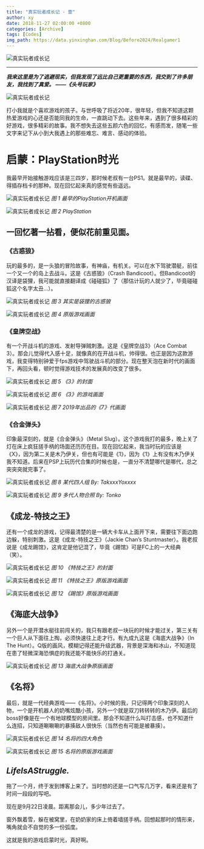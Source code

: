 ```yaml
---
title: "真实玩者成长记 - 壹"
author: xy
date: 2018-11-27 02:00:00 +0800
categories: [Archive]
tags: [Codes]
img_path: https://data.yinxinghan.com/Blog/Before2024/Realgamer1
---
```


![真实玩者成长记](Real.png)

---

***我来这里是为了逃避现实，但我发现了远比自己更重要的东西，我交到了许多朋友，我找到了真爱。 ——《头号玩家》***

![真实玩者成长记](1.jpg)

打小我就是个喜欢游戏的孩子。与世呼吸了将近20年，很年轻，但我不知道这颗热爱游戏的心还是否能同我的生命，一直跳动下去。这些年来，遇到了很多精彩的好游戏，很多精彩的故事。我不想失去这些五颜六色的回忆，有感而发，随笔一些文字来记下从小到大我遇上的那些难忘、难言、感动的体验。

# 启蒙：PlayStation时光

我最早开始接触游戏应该是三四岁，那时候老叔有一台PS1。就是最早的，读碟、得插存档卡的那种。现在回忆起来真的感觉有些遥远。

![真实玩者成长记](2.jpg)
_图 1 最早的PlayStation开机画面_


![真实玩者成长记](3.jpg)
_图 2  PlayStation_

## 一回忆著一拈看，便似花前重见面。

### 《古惑狼》

玩的最多的，是一头狼的冒险故事，有神庙，有机关。可以在水下驾驶潜艇，前往一个又一个的岛上去战斗。这是《古惑狼》（Crash Bandicoot）。但Bandicoot的汉译是袋狸，我可能就直接翻译成《碰碰狐》了（那估计玩的人就少了，毕竟碰碰狐这个名字太丑…）。


![真实玩者成长记](4.png)
_图 3  其实是袋狸的古惑狼_


![真实玩者成长记](5.jpg)
_图 4  原版游戏画面_

### 《皇牌空战》
有一个开战斗机的游戏、发射导弹贼刺激。这是《皇牌空战3》（Ace Combat 3）。那会儿觉得代入感十足，就像真的在开战斗机，帅得很。也正是因为这款游戏，我变得特别钟爱于fps游戏中驾驶战斗机的部分。现在整天泡在新时代的画面下，再回头看，顿时觉得游戏技术的发展真的改变了很多。


![真实玩者成长记](6.jpg)
_图 5  《3》的封面_


![真实玩者成长记](7.jpg)
_图 6  《3》的游戏画面_


![真实玩者成长记](8.jpg)
_图 7  2019年出品的《7》代画面_

 

### 《合金弹头》
印象最深刻的，就是《合金弹头》（Metal Slug）。这个游戏我打的最多，晚上关了灯在床上疯狂搓手柄的场面还历历在目。现在回忆起来，我当时玩的应该是《X》，因为第二关是木乃伊关，但也有可能是《1》，因为《1》上有没有木乃伊关我不知道。后来在PSP上玩历代合集的时候也是，一直分不清楚哪代是哪代，总之突突突就完事了。


![真实玩者成长记](9.jpg)
_图 8  某代四人组 By: TakxxxYoxxxx_


![真实玩者成长记](10.jpg)
_图 9  多代人物合照 By: Tonko_

## 《成龙-特技之王》
还有一个成龙的游戏，记得最清楚的是一辆大卡车从上面开下来，需要往下面边跑边躲，特别刺激。这是《成龙-特技之王》（Jackie Chan’s Stuntmaster）。我老叔说是《成龙踢馆》，这肯定是他记混了，毕竟《踢馆》可是FC上的一大经典（笑）。


![真实玩者成长记](11.png)
_图 10  《特技之王》的封面_


![真实玩者成长记](12.jpg)
_图 11  《特技之王》原版游戏画面_


![真实玩者成长记](13.jpg)
_图 12  《踢馆》原版游戏画面_

 

## 《海底大战争》
另外一个是开潜水艇往前闯关的，我只有跟老叔一块玩的时候才能过关，第三关有一个巨人从下面往上掏，必须快速往上走才行。有九成九这是《海底大战争》（In The Hunt）。Q版的画风，模糊记得还能升级武器，背景是深海和冰山，不知道现在患了轻微深海恐惧症的我还能不能快乐的打通关。


![真实玩者成长记](14.jpg)
_图 13  海底大战争原版画面_

 

## 《名将》
最后，就是一代经典游戏——《名将》。小时候的我，只记得两个印象深刻的人物，一个是开机器人的奶嘴炫酷小孩，另外一个就是双刀转转转的木乃伊。最后的boss好像是在一个有地球模型的房间里。那会不知道什么叫打击感，也不知道什么连招，只知道唰唰唰的暴揍敌人很快乐（当然也有可能是被暴揍）。


![真实玩者成长记](15.jpg)
_图 14  名将的四大角色_


![真实玩者成长记](16.jpg)
_图 15  名将的原版游戏画面_

 

 

## ***LifeIsAStruggle.***
拖了一个月，终于发到博客上来了。当时想的还是一口气写几万字，看来还是有了时间一段段的写吧。

现在是9月22日凌晨。距离那会儿，多少年过去了。

窗外飘着雪，躲在被窝里，在奶奶家的床上倚着墙搓手柄。回想起那时的情形来，嘴角就会不自觉的多一份弧度。

这就是我的游戏启蒙时光，真好啊。

